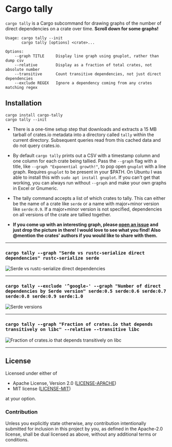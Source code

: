 # Cargo tally

`cargo tally` is a Cargo subcommand for drawing graphs of the number of direct
dependencies on a crate over time. **Scroll down for some graphs!**

```
Usage: cargo tally --init
       cargo tally [options] <crate>...

Options:
    --graph TITLE     Display line graph using gnuplot, rather than dump csv
    --relative        Display as a fraction of total crates, not absolute number
    --transitive      Count transitive dependencies, not just direct dependencies
    --exclude REGEX   Ignore a dependency coming from any crates matching regex
```

## Installation

```
cargo install cargo-tally
cargo tally --init
```

- There is a one-time setup step that downloads and extracts a 15 MB tarball of
  crates.io metadata into a directory called `tally` within the current
  directory. Subsequent queries read from this cached data and do not query
  crates.io.

- By default `cargo tally` prints out a CSV with a timestamp column and one
  column for each crate being tallied. Pass the `--graph` flag with a title,
  like `--graph "Exponential growth!"`, to pop open `gnuplot` with a line graph.
  Requires `gnuplot` to be present in your $PATH. On Ubuntu I was able to
  install this with `sudo apt install gnuplot`. If you can't get that working,
  you can always run without `--graph` and make your own graphs in Excel or
  Gnumeric.

- The tally command accepts a list of which crates to tally. This can either be
  the name of a crate like `serde` or a name with major+minor version like
  `serde:0.9`. If a major+minor version is not specified, dependencies on all
  versions of the crate are tallied together.

- **If you come up with an interesting graph, please [open an issue] and just
  drop the picture in there! I would love to see what you find! Also @mention
  the crates' authors if you would like to share with them.**

[open an issue]: https://github.com/dtolnay/cargo-tally/issues/new

---

### `cargo tally --graph "Serde vs rustc-serialize direct dependencies" rustc-serialize serde`

![Serde vs rustc-serialize direct dependencies][serde-rustc-serialize]

---

### `cargo tally --exclude '^google-' --graph "Number of direct dependencies by Serde version" serde:0.5 serde:0.6 serde:0.7 serde:0.8 serde:0.9 serde:1.0`

![Serde versions][serde-versions]

---

### `cargo tally --graph "Fraction of crates.io that depends transitively on libc" --relative --transitive libc`

![Fraction of crates.io that depends transitively on libc][transitive-libc]

---

[serde-rustc-serialize]: https://user-images.githubusercontent.com/1940490/33064453-910b0754-ce5a-11e7-8cf3-8352ee4e0eca.png
[serde-versions]: https://user-images.githubusercontent.com/1940490/33064449-8df822e0-ce5a-11e7-9863-1ada8ae8c0eb.png
[transitive-libc]: https://user-images.githubusercontent.com/1940490/33252553-b71b9ec0-d2f3-11e7-8abf-720cf00ac3ce.png

## License

Licensed under either of

 * Apache License, Version 2.0 ([LICENSE-APACHE](LICENSE-APACHE))
 * MIT license ([LICENSE-MIT](LICENSE-MIT))

at your option.

### Contribution

Unless you explicitly state otherwise, any contribution intentionally submitted
for inclusion in this project by you, as defined in the Apache-2.0 license,
shall be dual licensed as above, without any additional terms or conditions.
